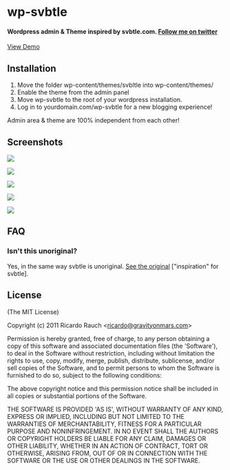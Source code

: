 # wp-svbtle
#### Wordpress admin & Theme inspired by svbtle.com. [Follow me on twitter](http://twitter.com/gravityonmars)

[View Demo][]

  [View Demo]: http://wp-svbtle.themeskult.com/
  
## Installation
1. Move the folder wp-content/themes/svbltle into wp-content/themes/
2. Enable the theme from the admin panel
3. Move wp-svbtle to the root of your wordpress installation.
4. Log in to yourdomain.com/wp-svbtle for a new blogging experience!

Admin area & theme are 100% independent from each other! 

## Screenshots 

![][3]

![][1]

![][2]

![][4]

![][5]

 [3]: https://github.com/gravityonmars/wp-svbtle/raw/master/wp-svbtle/screenshot-3.png
 [1]: https://github.com/gravityonmars/wp-svbtle/raw/master/wp-svbtle/screenshot-1.png
 [2]: https://github.com/gravityonmars/wp-svbtle/raw/master/wp-svbtle/screenshot-2.png
 [4]: https://github.com/gravityonmars/wp-svbtle/raw/master/wp-svbtle/screenshot-4.png
 [5]: https://github.com/gravityonmars/wp-svbtle/raw/master/wp-svbtle/screenshot-5.png

## FAQ 

### Isn't this unoriginal?
Yes, in the same way svbtle is unoriginal. [See the original][] ["inspiration" for svbtle].

[See the original]: https://news.ycombinator.com/item?id=4405331

## License 

(The MIT License)

Copyright (c) 2011 Ricardo Rauch &lt;ricardo@gravityonmars.com&gt;

Permission is hereby granted, free of charge, to any person obtaining
a copy of this software and associated documentation files (the
'Software'), to deal in the Software without restriction, including
without limitation the rights to use, copy, modify, merge, publish,
distribute, sublicense, and/or sell copies of the Software, and to
permit persons to whom the Software is furnished to do so, subject to
the following conditions:

The above copyright notice and this permission notice shall be
included in all copies or substantial portions of the Software.

THE SOFTWARE IS PROVIDED 'AS IS', WITHOUT WARRANTY OF ANY KIND,
EXPRESS OR IMPLIED, INCLUDING BUT NOT LIMITED TO THE WARRANTIES OF
MERCHANTABILITY, FITNESS FOR A PARTICULAR PURPOSE AND NONINFRINGEMENT.
IN NO EVENT SHALL THE AUTHORS OR COPYRIGHT HOLDERS BE LIABLE FOR ANY
CLAIM, DAMAGES OR OTHER LIABILITY, WHETHER IN AN ACTION OF CONTRACT,
TORT OR OTHERWISE, ARISING FROM, OUT OF OR IN CONNECTION WITH THE
SOFTWARE OR THE USE OR OTHER DEALINGS IN THE SOFTWARE.
